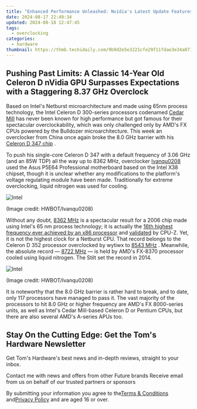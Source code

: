 ```yaml
---
title: "Enhanced Performance Unleashed: Nvidia's Latest Update Features GPU Turbocharge & OBS Audio Clarity"
date: 2024-08-17 22:49:34
updated: 2024-08-18 12:47:45
tags:
  - overclocking
categories:
  - hardware
thumbnail: https://thmb.techidaily.com/9b9d2e5e3221cfe29f11fdae3e34a8712951d1bbc94b5d263ea270cbf9e85714.jpg
---
```


## Pushing Past Limits: A Classic 14-Year Old Celeron D nVidia GPU Surpasses Expectations with a Staggering 8.37 GHz Overclock

Based on Intel's Netburst microarchitecture and made using 65nm process technology, the Intel Celeron D 300-series processors codenamed [Cedar Mill](https://ark.intel.com/content/www/us/en/ark/products/27974/intel-celeron-d-processor-347-512k-cache-3-06-ghz-533-mhz-fsb.html) has never been known for high performance but got famous for their spectacular overclockability, which was only challenged only by AMD's FX CPUs powered by the Bulldozer microarchitecture. This week an overclocker from China once again broke the 8.0 GHz barrier with his [Celeron D 347 chip](https://ark.intel.com/content/www/us/en/ark/products/27974/intel-celeron-d-processor-347-512k-cache-3-06-ghz-533-mhz-fsb.html) .

 To push his single-core Celeron D 347 with a default frequency of 3.06 GHz (and an 85W TDP) all the way up to 8362 MHz, overclocker [Ivanqu0208](http://js.mamydirect.com/redir/clickGate.php?u=RGm1L5B5&m=1&p=H3nQFAGRBV&t=lj1biydR&st=&s=&url=https%3A%2F%2Fhwbot.org%2Fsubmission%2F4623615%5Fivanqu0208%5Fcpu%5Ffrequency%5Fceleron%5Fd%5F347%5F8362.21%5Fmhz&r=https%3A%2F%2Foverclockers.ru%2Fhardnews%2Fshow%2F107267%2Fintel-celeron-d-347-na-chastote-8-37-ggc-stal-vtorym-v-modelnom-zachete) used the Asus P5E64 Professional motherboard based on the Intel X38 chipset, though it is unclear whether any modifications to the platform's voltage regulating module have been made. Traditionally for extreme overclocking, liquid nitrogen was used for cooling.

![Intel](https://cdn.mos.cms.futurecdn.net/rH5HhmRZQkRYTgJX8yQAXR-320-80.png)

 (Image credit: HWBOT/Ivanqu0208)

 Without any doubt, [8362 MHz](https://hwbot.org/submission/4623615%5Fivanqu0208%5Fcpu%5Ffrequency%5Fceleron%5Fd%5F347%5F8362.21%5Fmhz) is a spectacular result for a 2006 chip made using Intel's 65 nm process technology; it is actually the [16th highest frequency ever achieved by an x86 processor](https://hwbot.org/benchmark/cpu%5Ffrequency/rankings#start=0) and [validated](https://valid.x86.fr/i3zrkh) by CPU-Z. Yet, it is not the highest clock for a Netburst CPU. That record belongs to the Celeron D 352 processor overclocked by wytiwx to [8543 MHz](https://hwbot.org/submission/2440102%5Fwytiwx%5Fcpu%5Ffrequency%5Fceleron%5Fd%5F352%5F8543.71%5Fmhz) . Meanwhile, the absolute record — [8722 MHz](https://hwbot.org/submission/2615355%5Fthe%5Fstilt%5Fcpu%5Ffrequency%5Ffx%5F8370%5F8722.78%5Fmhz) — is held by AMD's FX-8370 processor cooled using liquid nitrogen. The Stilt set the record in 2014\.

![Intel](https://cdn.mos.cms.futurecdn.net/gTr6KuUQPe2SU3eWNr9B5S-320-80.jpeg)

 (Image credit: HWBOT/Ivanqu0208)

 It is noteworthy that the 8.0 GHz barrier is rather hard to break, and to date, only 117 processors have managed to pass it. The vast majority of the processors to hit 8.0 GHz or higher frequency are AMD's FX 8000-series units, as well as Intel's Cedar Mill-based Celeron D or Pentium CPUs, but there are also several AMD's A-series APUs too.

## Stay On the Cutting Edge: Get the Tom's Hardware Newsletter

 Get Tom's Hardware's best news and in-depth reviews, straight to your inbox.

 Contact me with news and offers from other Future brands  Receive email from us on behalf of our trusted partners or sponsors

 By submitting your information you agree to the[Terms & Conditions](https://futureplc.com/terms-conditions/) and[Privacy Policy](https://futureplc.com/privacy-policy/) and are aged 16 or over.


<ins class="adsbygoogle"
     style="display:block"
     data-ad-format="autorelaxed"
     data-ad-client="ca-pub-7571918770474297"
     data-ad-slot="1223367746"></ins>



<ins class="adsbygoogle"
     style="display:block"
     data-ad-client="ca-pub-7571918770474297"
     data-ad-slot="8358498916"
     data-ad-format="auto"
     data-full-width-responsive="true"></ins>
